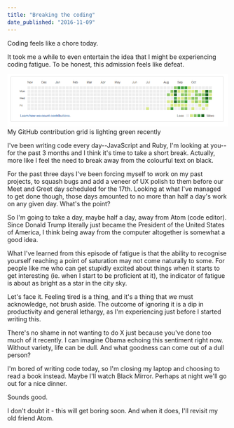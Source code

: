 ```yaml
---
title: "Breaking the coding"
date_published: "2016-11-09"
---
```


Coding feels like a chore today.

It took me a while to even entertain the idea that I might be experiencing coding fatigue. To be honest, this admission feels like defeat.

![my github contributions grid](images/github-contributions.png) My GitHub contribution grid is lighting green recently

I've been writing code every day--JavaScript and Ruby, I'm looking at you--for the past 3 months and I think it's time to take a short break. Actually, more like I feel the need to break away from the colourful text on black.

For the past three days I've been forcing myself to work on my past projects, to squash bugs and add a veneer of UX polish to them before our Meet and Greet day scheduled for the 17th. Looking at what I've managed to get done though, those days amounted to no more than half a day's work on any given day. What's the point?

So I'm going to take a day, maybe half a day, away from Atom (code editor). Since Donald Trump literally just became the President of the United States of America, I think being away from the computer altogether is somewhat a good idea.

What I've learned from this episode of fatigue is that the ability to recognise yourself reaching a point of saturation may not come naturally to some. For people like me who can get stupidly excited about things when it starts to get interesting (ie. when I start to be proficient at it), the indicator of fatigue is about as bright as a star in the city sky.

Let's face it. Feeling tired is a thing, and it's a thing that we must acknowledge, not brush aside. The outcome of ignoring it is a dip in productivity and general lethargy, as I'm experiencing just before I started writing this.

There's no shame in not wanting to do X just because you've done too much of it recently. I can imagine Obama echoing this sentiment right now. Without variety, life can be dull. And what goodness can come out of a dull person?

I'm bored of writing code today, so I'm closing my laptop and choosing to read a book instead. Maybe I'll watch Black Mirror. Perhaps at night we'll go out for a nice dinner.

Sounds good.

I don't doubt it - this will get boring soon. And when it does, I'll revisit my old friend Atom.
